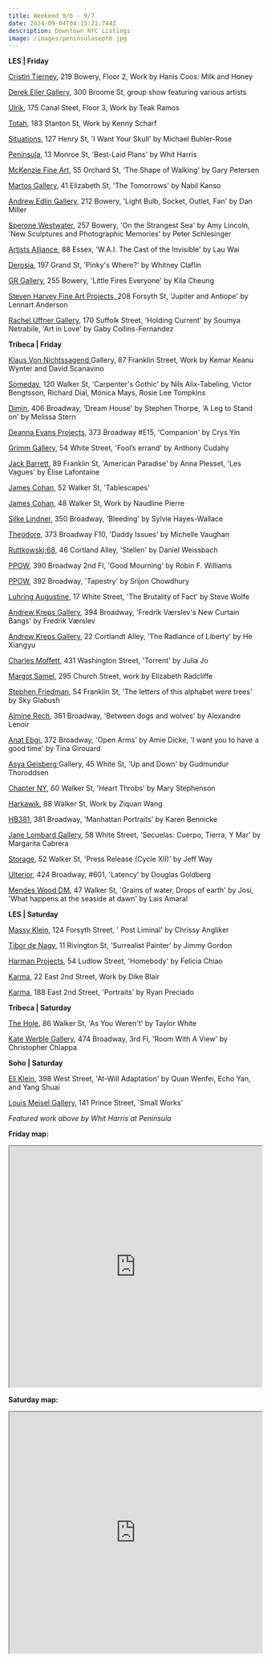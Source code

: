 ```yaml
---
title: Weekend 9/6 - 9/7
date: 2024-09-04T04:15:21.744Z
description: Downtown NYC Listings
image: /images/peninsulasept6.jpg
---
```

**L﻿ES | Friday**

[Cristin Tierney](https://www.cristintierney.com/exhibitions/95-sara-siestreem-hanis-coos-milk-and-honey/cover/), 219 Bowery, Floor 2, Work by Hanis Coos: Milk and Honey

[Derek Eller Gallery](https://www.derekeller.com/), 300 Broome St, group show featuring various artists

[Ulrik](https://ulrik.nyc/), 175 Canal Steet, Floor 3, Work by Teak Ramos

[Totah](https://www.davidtotah.com/), 183 Stanton St, Work by Kenny Scharf

[Situations](https://www.situations.us/current), 127 Henry St, 'I Want Your Skull' by Michael Buhler-Rose

[Peninsula](https://www.peninsulaartspace.com/), 13 Monroe St, 'Best-Laid Plans' by Whit Harris

[McKenzie Fine Art](http://www.mckenziefineart.com/), 55 Orchard St, 'The Shape of Walking' by Gary Petersen

[Martos Gallery](https://www.martosgallery.com/exhibitions/107-the-tomorrows-nabil-kanso/works/), 41 Elizabeth St, 'The Tomorrows' by Nabil Kanso

[Andrew Edlin Gallery](https://www.edlingallery.com/exhibitions/dan-miller-light-bulb-socket-outlet-fan), 212 Bowery, 'Light Bulb, Socket, Outlet, Fan' by Dan Miller

[Sperone Westwater](https://www.speronewestwater.com/), 257 Bowery, 'On the Strangest Sea' by Amy Lincoln, 'New Sculptures and Photographic Memories' by Peter Schlesinger

[Artists Alliance](https://www.artistsallianceinc.org/w-a-i-the-cast-of-the-invisible/), 88 Essex, 'W.A.I. The Cast of the Invisible' by Lau Wai

[Derosia](https://www.derosia.nyc/exhibitions/pinky-s-where), 197 Grand St, 'Pinky's Where?' by Whitney Claflin

[GR Gallery](https://www.gr-gallery.com/exhibitions/kila-cheung-little-fires-everyone/), 255 Bowery, 'Little Fires Everyone' by Kila Cheung

[Steven Harvey Fine Art Projects, ](https://shfap.com/events/jupiter-and-antiope/)208 Forsyth St, 'Jupiter and Antiope' by Lennart Anderson

[Rachel Uffner Gallery](https://www.racheluffnergallery.com/exhibitions), 170 Suffolk Street, 'Holding Current' by Soumya Netrabile, 'Art in Love' by Gaby Collins-Fernandez

**T﻿ribeca | Friday**

[Klaus Von Nichtssagend ](https://klausgallery.com/exhibition/kemar-keanu-wynter-2024-09-6/)Gallery, 87 Franklin Street, Work by Kemar Keanu Wynter and David Scanavino

[Someday](https://somedaygallery.com/soon), 120 Walker St, 'Carpenter's Gothic' by Nils Alix-Tabeling, Victor Bengtsson, Richard Dial, Mónica Mays, Rosie Lee Tompkins

[Dimin](https://www.dimin.nyc/), 406 Broadway, 'Dream House' by Stephen Thorpe, 'A Leg to Stand on' by Melissa Stern

[Deanna Evans Projects](https://www.deannaevansprojects.com/), 373 Broadway #E15, 'Companion' by Crys Yin

[Grimm Gallery](https://grimmgallery.com/exhibitions/295-anthony-cudahy-fool-s-errand/), 54 White Street, 'Fool’s errand' by Anthony Cudahy

[Jack Barrett](https://www.jackbarrettgallery.com/exhibitions), 89 Franklin St, 'American Paradise' by Anna Plesset, 'Les Vagues' by Élise Lafontaine

[James Cohan](https://www.jamescohan.com/exhibitions/tablescapes), 52 Walker St, 'Tablescapes' 

[James Cohan](https://www.jamescohan.com/exhibitions), 48 Walker St, Work by Naudline Pierre

[Silke Lindner](https://www.silkelindner.com/), 350 Broadway, 'Bleeding' by Sylvie Hayes-Wallace

[Theodore](https://www.theodoreart.com/future), 373 Broadway F10, 'Daddy Issues' by Michelle Vaughan

[Ruttkowski;68](https://www.ruttkowski68.com/exhibition/stellen-2/), 46 Cortland Alley, 'Stellen' by Daniel Weissbach

[PPOW](https://www.ppowgallery.com/exhibitions), 390 Broadway 2nd Fl, 'Good Mourning' by Robin F. Williams

[P﻿POW](https://www.ppowgallery.com/exhibitions), 392 Broadway, 'Tapestry' by Srijon Chowdhury

[Luhring Augustine](https://www.luhringaugustine.com/exhibitions/steve-wolfe6), 17 White Street, 'The Brutality of Fact' by Steve Wolfe

[Andrew Kreps Gallery](http://www.andrewkreps.com/exhibitions/fredrik-vaerslev5), 394 Broadway, 'Fredrik Værslev's New Curtain Bangs' by Fredrik Værslev

[Andrew Kreps Gallery](http://www.andrewkreps.com/exhibitions/he-xiangyu2), 22 Cortlandt Alley, 'The Radiance of Liberty' by He Xiangyu

[Charles Moffett](https://charlesmoffett.com/exhibitions/92-julia-jo-torrent/), 431 Washington Street, 'Torrent' by Julia Jo

[Margot Samel](https://www.margotsamel.com/exhibition/elizabeth-radcliffe/), 295 Church Street, work by Elizabeth Radcliffe

[Stephen Friedman](https://www.stephenfriedman.com/), 54 Franklin St, 'The letters of this alphabet were trees' by Sky Glabush

[Almine Rech](https://www.alminerech.com/exhibitions/10045-alexandre-lenoir-between-dogs-and-wolves), 361 Broadway, 'Between dogs and wolves' by Alexandre Lenoir

[Anat Ebgi](https://anatebgi.com/), 372 Broadway, 'Open Arms' by Amie Dicke, 'I want you to have a good time' by Tina Girouard

[Asya Geisberg ](https://www.asyageisberggallery.com/exhibitions/gudmundur-thoroddsen3)Gallery, 45 White St, 'Up and Down' by Gudmundur Thoroddsen

[Chapter NY](https://chapter-ny.com/), 60 Walker St, 'Heart Throbs' by Mary Stephenson

[Harkawik](https://www.harkawik.com/), 88 Walker St, Work by Ziquan Wang

[HB381](https://hb381gallery.com/), 381 Broadway, 'Manhattan Portraits' by Karen Bennicke

[Jane Lombard Gallery](https://www.janelombardgallery.com/upcoming), 58 White Street, 'Secuelas: Cuerpo, Tierra, Y Mar' by Margarita Cabrera

[Storage](https://www.storageartgallery.com/), 52 Walker St, 'Press Release (Cycle XII)' by Jeff Way

[Ulterior](https://www.ulteriorgallery.com/douglas-goldberg-latency), 424 Broadway, #601, 'Latency' by Douglas Goldberg

[Mendes Wood DM](https://mendeswooddm.com/en/exhibitions), 47 Walker St, 'Grains of water, Drops of earth' by Josi, 'What happens at the seaside at dawn' by Lais Amaral

**L﻿ES | Saturday**

[Massy Klein](https://www.masseyklein.com/exhibitions/74-chrissy-angliker-post-liminal/), 124 Forsyth Street, ' Post Liminal' by Chrissy Angliker

[Tibor de Nagy](https://www.tibordenagy.com/), 11 Rivington St, 'Surrealist Painter' by Jimmy Gordon

[Harman Projects](https://www.harmanprojects.com/exhibitions/74-felicia-chiao-homebody/), 54 Ludlow Street, 'Homebody' by Felicia Chiao

[Karma](https://karmakarma.org/exhibitions/dike-blair-ny-2024/), 22 East 2nd Street, Work by Dike Blair

[K﻿arma](https://karmakarma.org/exhibitions/ryan-preciado-ny-2024/), 188 East 2nd Street, 'Portraits' by Ryan Preciado

**T﻿ribeca | Saturday**

[The Hole](https://thehole.com/exhibitions/taylor-white-as-you-weren-t), 86 Walker St, 'As You Weren't' by Taylor White

[Kate Werble Gallery](https://www.katewerblegallery.com/), 474 Broadway, 3rd Fl, 'Room With A View' by Christopher Chiappa

**S﻿oho | Saturday**

[Eli Klein](https://www.galleryek.com/exhibitions/at-will-adaptation), 398 West Street, 'At-Will Adaptation' by Quan Wenfei, Echo Yan, and Yang Shuai

[Louis Meisel Gallery](https://www.meiselgallery.com/exhibition/small-works/), 141 Prince Street, 'Small Works' 

*F﻿eatured work above by* *Whit Harris at Peninsula*

**F﻿riday map:**

<iframe src="https://www.google.com/maps/d/u/1/embed?mid=11b2v4WIJ6h4tHUbL033vtB4cc9kFIEk&ehbc=2E312F" width="100%" height="480"></iframe>

**S﻿aturday map:**

<iframe src="https://www.google.com/maps/d/u/1/embed?mid=1DLxPXGspwOpt-m06Nv3_8AwWZwgbHzo&ehbc=2E312F" width="100%" height="480"></iframe>
